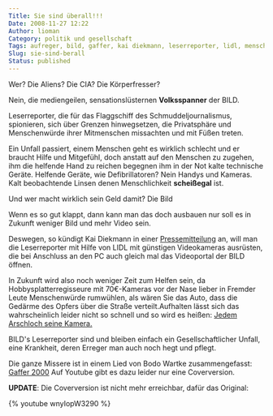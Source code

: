 ```yaml
---
Title: Sie sind überall!!!
Date: 2008-11-27 12:22
Author: lioman
Category: politik und gesellschaft
Tags: aufreger, bild, gaffer, kai diekmann, leserreporter, lidl, menschenwürde, privatsphäre, video
Slug: sie-sind-berall
Status: published
---
```


Wer? Die Aliens? Die CIA? Die Körperfresser?

Nein, die mediengeilen, sensationslüsternen **Volksspanner** der BILD.

Leserreporter, die für das Flaggschiff des Schmuddeljournalismus,
spionieren, sich über Grenzen hinwegsetzen, die Privatsphäre und
Menschenwürde ihrer Mitmenschen missachten und mit Füßen treten.

Ein Unfall passiert, einem Menschen geht es wirklich schlecht und er
braucht Hilfe und Mitgefühl, doch anstatt auf den Menschen zu zugehen,
ihm die helfende Hand zu reichen begegnen ihm in der Not kalte
technische Geräte. Helfende Geräte, wie Defibrillatoren? Nein Handys und
Kameras. Kalt beobachtende Linsen denen Menschlichkeit **scheißegal**
ist.

Und wer macht wirklich sein Geld damit? Die Bild

Wenn es so gut klappt, dann kann man das doch ausbauen nur soll es in
Zukunft weniger Bild und mehr Video sein.

Deswegen, so kündigt Kai Diekmann in einer
[Pressemitteilung](http://www.axelspringer.de/presse/BILD.de-Kamera-fuer-Video-Leserreporter-Kai-Diekmann-Naechster-Schritt-in-der-Medienevolution_451856.html)
an, will man die Leserreporter mit Hilfe von LIDL mit günstigen
Videokameras ausrüsten, die bei Anschluss an den PC auch gleich mal das
Videoportal der BILD öffnen.

In Zukunft wird also noch weniger Zeit zum Helfen sein, da
Hobbysplatterregisseure mit 70€-Kameras vor der Nase lieber in Fremder
Leute Menschenwürde rumwühlen, als wären Sie das Auto, dass die Gedärme
des Opfers über die Straße verteilt.Aufhalten lässt sich das
wahrscheinlich leider nicht so schnell und so wird es heißen: [Jedem Arschloch seine Kamera.](http://wortvogel.de/?p=2657)

BILD's Leserreporter sind und bleiben einfach ein Gesellschaftlicher
Unfall, eine Krankheit, deren Erreger man auch noch hegt und pflegt.

Die ganze Missere ist in einem Lied von Bodo Wartke zusammengefasst:
[Gaffer 2000](http://bodowartke.de/seiten/index.php?nav=45&medien_id=34)
Auf Youtube gibt es dazu leider nur eine Coverversion.

**UPDATE**: Die Coverversion ist nicht mehr erreichbar, dafür das
Original:

{% youtube wnyIopW3290 %}
